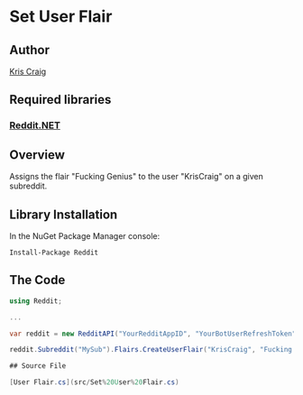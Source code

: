 # Set User Flair

## Author

[Kris Craig](../../../docs/contributors/Kris%20Craig.md)

## Required libraries

### [Reddit.NET](https://github.com/sirkris/Reddit.NET)

## Overview

Assigns the flair "Fucking Genius" to the user "KrisCraig" on a given subreddit.

## Library Installation

In the NuGet Package Manager console:

    Install-Package Reddit

## The Code

```c#
using Reddit;

...

var reddit = new RedditAPI("YourRedditAppID", "YourBotUserRefreshToken");

reddit.Subreddit("MySub").Flairs.CreateUserFlair("KrisCraig", "Fucking Genius");

## Source File

[User Flair.cs](src/Set%20User%20Flair.cs)
```
